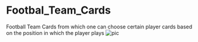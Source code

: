 # Footbal_Team_Cards
Football Team Cards from which one can choose certain player cards based on the position in which the player plays
![pic](https://github.com/Shravancplus/Footbal_Team_Cards/assets/131352261/0bdbca05-1144-443c-8b5c-388e8276d6bb)
